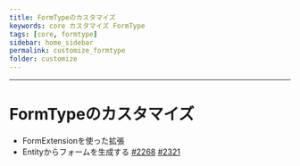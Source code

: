 ```yaml
---
title: FormTypeのカスタマイズ
keywords: core カスタマイズ FormType
tags: [core, formtype]
sidebar: home_sidebar
permalink: customize_formtype
folder: customize
---
```



---

# FormTypeのカスタマイズ
+ FormExtensionを使った拡張
+ Entityからフォームを生成する [#2268](https://github.com/EC-CUBE/ec-cube/pull/2268) [#2321](https://github.com/EC-CUBE/ec-cube/pull/2321)
